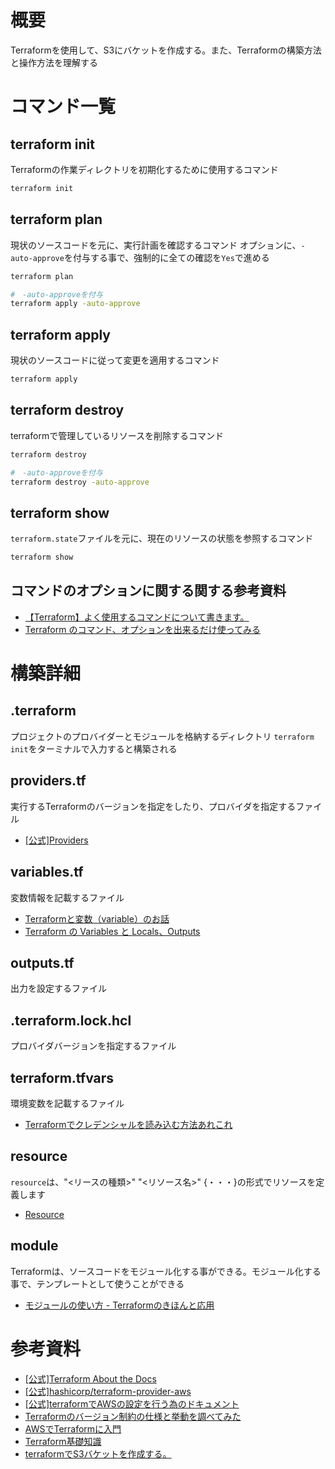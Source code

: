 # 概要
Terraformを使用して、S3にバケットを作成する。また、Terraformの構築方法と操作方法を理解する

# コマンド一覧

## terraform init
Terraformの作業ディレクトリを初期化するために使用するコマンド
```sh
terraform init
```

## terraform plan
現状のソースコードを元に、実行計画を確認するコマンド
オプションに、`-auto-approve`を付与する事で、強制的に全ての確認を`Yes`で進める
```sh
terraform plan

#　-auto-approveを付与
terraform apply -auto-approve
```

## terraform apply
現状のソースコードに従って変更を適用するコマンド
```sh
terraform apply
```

## terraform destroy
terraformで管理しているリソースを削除するコマンド

```sh
terraform destroy

#　-auto-approveを付与
terraform destroy -auto-approve
```

## terraform show
`terraform.state`ファイルを元に、現在のリソースの状態を参照するコマンド
```sh
terraform show
```

## コマンドのオプションに関する関する参考資料
- [【Terraform】よく使用するコマンドについて書きます。](https://qiita.com/masato930/items/7db361ad875b778a456a)
- [Terraform のコマンド、オプションを出来るだけ使ってみる](https://qiita.com/takkii1010/items/082c0854fd41bc0b26c3)

# 構築詳細

## .terraform
プロジェクトのプロバイダーとモジュールを格納するディレクトリ
`terraform init`をターミナルで入力すると構築される

## providers.tf
実行するTerraformのバージョンを指定をしたり、プロバイダを指定するファイル

- [[公式]Providers](https://developer.hashicorp.com/terraform/language/providers)

## variables.tf
変数情報を記載するファイル

- [Terraformと変数（variable）のお話](https://capsulecloud.io/terraform-variable)
- [Terraform の Variables と Locals、Outputs](https://tellme.tokyo/post/2022/06/15/terraform-variables-is-api/)

## outputs.tf
出力を設定するファイル

## .terraform.lock.hcl
プロバイダバージョンを指定するファイル

## terraform.tfvars
環境変数を記載するファイル

- [Terraformでクレデンシャルを読み込む方法あれこれ](https://qiita.com/Hikosaburou/items/1d3765d85d5398e3763f)

## resource
`resource`は、"<リースの種類>" "<リソース名>" {・・・}の形式でリソースを定義します

- [Resource](https://tama-shira.github.io/note/terraform/terraform-03-resorce/)

## module
Terraformは、ソースコードをモジュール化する事ができる。モジュール化する事で、テンプレートとして使うことができる

- [モジュールの使い方 - Terraformのきほんと応用](https://zenn.dev/sway/articles/terraform_biginner_modules)

# 参考資料
- [[公式]Terraform About the Docs](https://developer.hashicorp.com/terraform/docs)
- [[公式]hashicorp/terraform-provider-aws](https://registry.terraform.io/providers/hashicorp/aws/latest)
- [[公式]terraformでAWSの設定を行う為のドキュメント](https://registry.terraform.io/providers/hashicorp/aws/latest/docs)
- [Terraformのバージョン制約の仕様と挙動を調べてみた](https://dev.classmethod.jp/articles/about-terraform-version-required-constraints/)
- [AWSでTerraformに入門](https://dev.classmethod.jp/articles/terraform-getting-started-with-aws/)
- [Terraform基礎知識](https://qiita.com/nkmk1215/items/380bc6eda76ce4de6744)
- [terraformでS3バケットを作成する。](https://tech.teshiblog.com/aws/terraform/terraform-create-simple-s3/)

